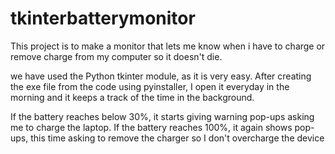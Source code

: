 # tkinterbatterymonitor
This project is to make a monitor that lets me know when i have to charge or remove charge from my computer so it doesn't die.


we have used the Python tkinter module, as it is very easy.
After creating the exe file from the code using pyinstaller, I open it everyday in the morning and it keeps a track of the time in the background.

If the battery reaches below 30%, it starts giving warning pop-ups asking me to charge the laptop.
If the battery reaches 100%, it again shows pop-ups, this time asking to remove the charger so I don't overcharge the device
